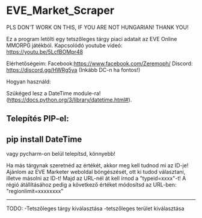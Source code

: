 # EVE_Market_Scraper

PLS DON'T WORK ON THIS, IF YOU ARE NOT HUNGARIAN! THANK YOU!


Ez a program letölti egy tetszőleges tárgy piaci adatait az EVE Online MMORPG játékból.
Kapcsolódó youtube videó: https://youtu.be/5LcfBOMpr48



Elérhetőségeim:
Facebook:https://www.facebook.com/Zeremoph/
Discord: https://discord.gg/HWRg5ya
(Inkább DC-n ha fontos!)

Hogyan használd:

Szükéged lesz a DateTime module-ra! (https://docs.python.org/3/library/datetime.html#). 

Telepítés PIP-el:
-------------------------------------------------------------------------------------------------------------------------------------------------------------------------
pip install DateTime
-------------------------------------------------------------------------------------------------------------------------------------------------------------------------
vagy pycharm-on belül telepítsd, könnyebb!

Ha más tárgynak szeretnéd az értékét, akkor meg kell tudnod mi az ID-je! Ajánlom az EVE Marketer weboldal böngészését, ott ki tudod választani, illetve másolni az ID-t!
Majd az URL-nél át kell írnod a "typeid=xxxx"-t! 
A régió átállításához pedig a következő értéket módosítsd az URL-ben: "regionlimit=xxxxxxxx"

-------------------------------------------------------------------------------------------------------------------------------------------------------------------------
TODO:
-Tetszőleges tárgy kiválasztása
-tetszőleges terület kiválasztása
